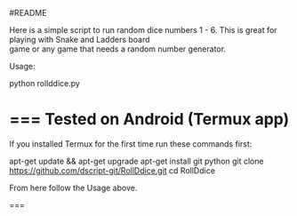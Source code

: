 #README 

Here is a simple script to run random dice numbers 1 - 6. 
This is great for playing with Snake and Ladders board  
game or any game that needs a random number generator. 
 
Usage: 

python rollddice.py 
 


=== 
Tested on Android (Termux app) 
=== 
If you installed Termux for the first time run 
these commands first: 

apt-get update && apt-get upgrade 
apt-get install git python 
git clone https://github.com/dscript-git/RollDdice.git 
cd RollDdice 

From here follow the Usage above.
 

===


